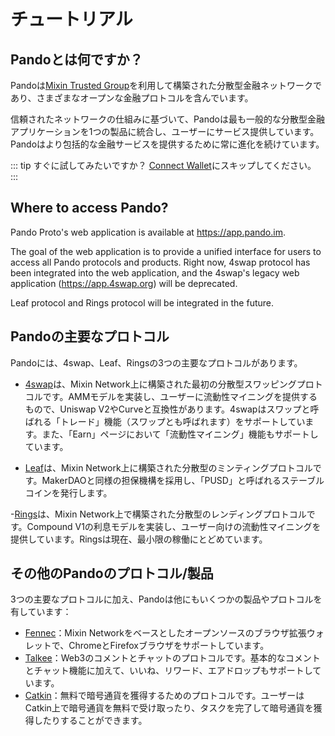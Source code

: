 # チュートリアル

## Pandoとは何ですか？

Pandoは[Mixin Trusted Group](https://docs.pando.im/docs/security/mtg)を利用して構築された分散型金融ネットワークであり、さまざまなオープンな金融プロトコルを含んでいます。

信頼されたネットワークの仕組みに基づいて、Pandoは最も一般的な分散型金融アプリケーションを1つの製品に統合し、ユーザーにサービス提供しています。Pandoはより包括的な金融サービスを提供するために常に進化を続けています。

::: tip
すぐに試してみたいですか？ [Connect Wallet](./connect.md)にスキップしてください。
:::

## Where to access Pando?

Pando Proto's web application is available at https://app.pando.im.

The goal of the web application is to provide a unified interface for users to access all Pando protocols and products. Right now, 4swap protocol has been integrated into the web application, and the 4swap's legacy web application (https://app.4swap.org) will be deprecated.

Leaf protocol and Rings protocol will be integrated in the future.

## Pandoの主要なプロトコル

Pandoには、4swap、Leaf、Ringsの3つの主要なプロトコルがあります。

- [4swap](https://pando.im/4swap)は、Mixin Network上に構築された最初の分散型スワッピングプロトコルです。AMMモデルを実装し、ユーザーに流動性マイニングを提供するもので、Uniswap V2やCurveと互換性があります。4swapはスワップと呼ばれる「トレード」機能（スワップとも呼ばれます）をサポートしています。また、「Earn」ページにおいて「流動性マイニング」機能もサポートしています。

- [Leaf](https://pando.im/leaf)は、Mixin Network上に構築された分散型のミンティングプロトコルです。MakerDAOと同様の担保機構を採用し、「PUSD」と呼ばれるステーブルコインを発行します。

-[Rings](https://pando.im/rings)は、Mixin Network上で構築された分散型のレンディングプロトコルです。Compound V1の利息モデルを実装し、ユーザー向けの流動性マイニングを提供しています。Ringsは現在、最小限の稼働にとどめています。

## その他のPandoのプロトコル/製品

3つの主要なプロトコルに加え、Pandoは他にもいくつかの製品やプロトコルを有しています：

- [Fennec](https://pando.im/wallet)：Mixin Networkをベースとしたオープンソースのブラウザ拡張ウォレットで、ChromeとFirefoxブラウザをサポートしています。
- [Talkee](https://pando.im/talkee)：Web3のコメントとチャットのプロトコルです。基本的なコメントとチャット機能に加えて、いいね、リワード、エアドロップもサポートしています。
- [Catkin](https://pando.im/catkin)：無料で暗号通貨を獲得するためのプロトコルです。ユーザーはCatkin上で暗号通貨を無料で受け取ったり、タスクを完了して暗号通貨を獲得したりすることができます。
